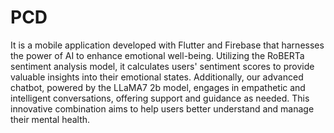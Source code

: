 # PCD
It is a mobile application developed with Flutter and Firebase that harnesses the power of AI to enhance emotional well-being. Utilizing the RoBERTa sentiment analysis model, it calculates users' sentiment scores to provide valuable insights into their emotional states. Additionally, our advanced chatbot, powered by the LLaMA7 2b model, engages in empathetic and intelligent conversations, offering support and guidance as needed. This innovative combination aims to help users better understand and manage their mental health.
